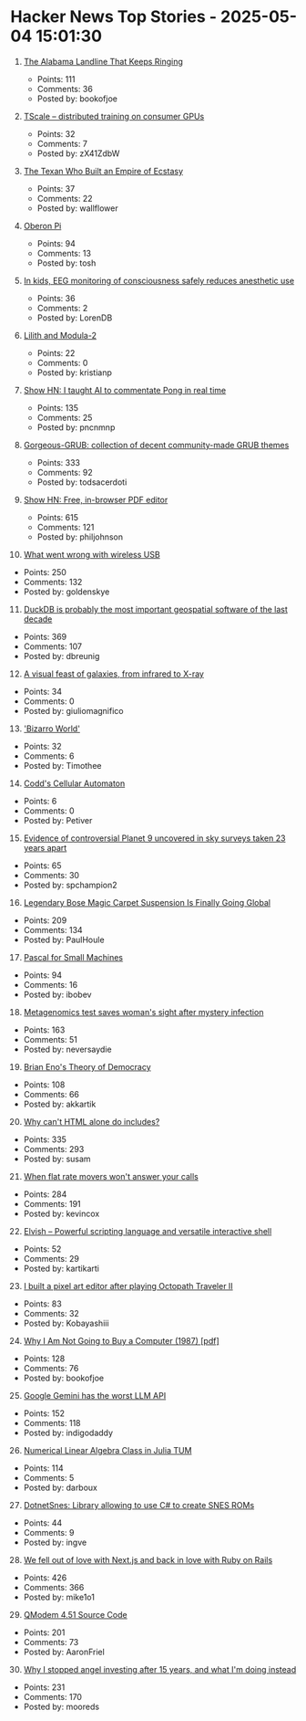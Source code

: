 # Hacker News Top Stories - 2025-05-04 15:01:30

1. [The Alabama Landline That Keeps Ringing](https://oxfordamerican.org/oa-now/the-alabama-landline-that-keeps-ringing)
   - Points: 111
   - Comments: 36
   - Posted by: bookofjoe

2. [TScale – distributed training on consumer GPUs](https://github.com/Foreseerr/TScale)
   - Points: 32
   - Comments: 7
   - Posted by: zX41ZdbW

3. [The Texan Who Built an Empire of Ecstasy](https://www.texasmonthly.com/news-politics/ecstasy-starck-club-drugs-eighties-dallas/)
   - Points: 37
   - Comments: 22
   - Posted by: wallflower

4. [Oberon Pi](http://pascal.hansotten.com/niklaus-wirth/project-oberon/oberon-pi/)
   - Points: 94
   - Comments: 13
   - Posted by: tosh

5. [In kids, EEG monitoring of consciousness safely reduces anesthetic use](https://news.mit.edu/2025/kids-eeg-monitoring-consciousness-safely-reduces-anesthetic-use-0429)
   - Points: 36
   - Comments: 2
   - Posted by: LorenDB

6. [Lilith and Modula-2](https://astrobe.com/Modula2/)
   - Points: 22
   - Comments: 0
   - Posted by: kristianp

7. [Show HN: I taught AI to commentate Pong in real time](https://github.com/pncnmnp/xpong)
   - Points: 135
   - Comments: 25
   - Posted by: pncnmnp

8. [Gorgeous-GRUB: collection of decent community-made GRUB themes](https://github.com/Jacksaur/Gorgeous-GRUB)
   - Points: 333
   - Comments: 92
   - Posted by: todsacerdoti

9. [Show HN: Free, in-browser PDF editor](https://breezepdf.com)
   - Points: 615
   - Comments: 121
   - Posted by: philjohnson

10. [What went wrong with wireless USB](http://oldvcr.blogspot.com/2025/05/what-went-wrong-with-wireless-usb.html)
   - Points: 250
   - Comments: 132
   - Posted by: goldenskye

11. [DuckDB is probably the most important geospatial software of the last decade](https://www.dbreunig.com/2025/05/03/duckdb-is-the-most-impactful-geospatial-software-in-a-decade.html)
   - Points: 369
   - Comments: 107
   - Posted by: dbreunig

12. [A visual feast of galaxies, from infrared to X-ray](https://www.esa.int/ESA_Multimedia/Images/2025/04/A_visual_feast_of_galaxies_from_infrared_to_X-ray)
   - Points: 34
   - Comments: 0
   - Posted by: giuliomagnifico

13. ['Bizarro World'](https://archive.boston.com/news/globe/magazine/articles/2007/08/19/bizarro_world/)
   - Points: 32
   - Comments: 6
   - Posted by: Timothee

14. [Codd's Cellular Automaton](https://en.wikipedia.org/wiki/Codd%27s_cellular_automaton)
   - Points: 6
   - Comments: 0
   - Posted by: Petiver

15. [Evidence of controversial Planet 9 uncovered in sky surveys taken 23 years apart](https://www.space.com/astronomy/solar-system/evidence-of-controversial-planet-9-uncovered-in-sky-surveys-taken-23-years-apart)
   - Points: 65
   - Comments: 30
   - Posted by: spchampion2

16. [Legendary Bose Magic Carpet Suspension Is Finally Going Global](https://www.thedrive.com/news/legendary-bose-magic-carpet-suspension-is-finally-going-global)
   - Points: 209
   - Comments: 134
   - Posted by: PaulHoule

17. [Pascal for Small Machines](http://pascal.hansotten.com/)
   - Points: 94
   - Comments: 16
   - Posted by: ibobev

18. [Metagenomics test saves woman's sight after mystery infection](https://www.bbc.co.uk/news/articles/czx45vze0vyo)
   - Points: 163
   - Comments: 51
   - Posted by: neversaydie

19. [Brian Eno's Theory of Democracy](https://www.programmablemutter.com/p/brian-enos-theory-of-democracy)
   - Points: 108
   - Comments: 66
   - Posted by: akkartik

20. [Why can't HTML alone do includes?](https://frontendmasters.com/blog/seeking-an-answer-why-cant-html-alone-do-includes/)
   - Points: 335
   - Comments: 293
   - Posted by: susam

21. [When flat rate movers won't answer your calls](https://aphyr.com/posts/381-when-flat-rate-movers-wont-answer-your-calls)
   - Points: 284
   - Comments: 191
   - Posted by: kevincox

22. [Elvish – Powerful scripting language and versatile interactive shell](https://github.com/elves/elvish)
   - Points: 52
   - Comments: 29
   - Posted by: kartikarti

23. [I built a pixel art editor after playing Octopath Traveler II](undefined)
   - Points: 83
   - Comments: 32
   - Posted by: Kobayashiii

24. [Why I Am Not Going to Buy a Computer (1987) [pdf]](https://classes.matthewjbrown.net/teaching-files/philtech/berry-computer.pdf)
   - Points: 128
   - Comments: 76
   - Posted by: bookofjoe

25. [Google Gemini has the worst LLM API](https://venki.dev/notes/google-gemini-is-bad)
   - Points: 152
   - Comments: 118
   - Posted by: indigodaddy

26. [Numerical Linear Algebra Class in Julia TUM](https://venkovic.github.io/NLA-for-CS-and-IE.html)
   - Points: 114
   - Comments: 5
   - Posted by: darboux

27. [DotnetSnes: Library allowing to use C# to create SNES ROMs](https://github.com/KallDrexx/DotnetSnes)
   - Points: 44
   - Comments: 9
   - Posted by: ingve

28. [We fell out of love with Next.js and back in love with Ruby on Rails](https://hardcover.app/blog/part-1-how-we-fell-out-of-love-with-next-js-and-back-in-love-with-ruby-on-rails-inertia-js)
   - Points: 426
   - Comments: 366
   - Posted by: mike1o1

29. [QModem 4.51 Source Code](https://github.com/AaronFriel/qmodem-4.51)
   - Points: 201
   - Comments: 73
   - Posted by: AaronFriel

30. [Why I stopped angel investing after 15 years, and what I'm doing instead](https://halletecco.substack.com/p/why-i-stopped-angel-investing-after)
   - Points: 231
   - Comments: 170
   - Posted by: mooreds

